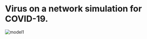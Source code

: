 # Virus on a network simulation for COVID-19.

![model1](https://user-images.githubusercontent.com/57915845/193637318-a27040e7-0ae7-443a-9574-30ea5068e144.gif)
